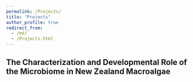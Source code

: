 ```yaml
---
permalink: /Projects/
title: "Projects"
author_profile: true
redirect_from: 
  - /md/
  - /Projects.html
---
```


## The Characterization and Developmental Role of the Microbiome in New Zealand Macroalgae


